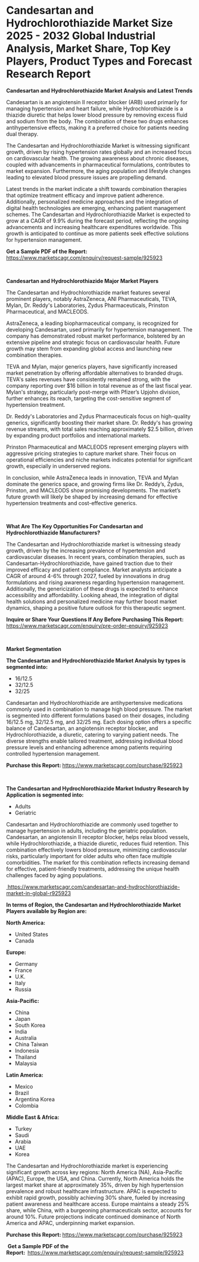 <p><h1>Candesartan and Hydrochlorothiazide Market Size 2025 - 2032 Global Industrial Analysis, Market Share, Top Key Players, Product Types and Forecast Research Report</h1></p><p><strong>Candesartan and Hydrochlorothiazide Market Analysis and Latest Trends</strong></p>
<p><p>Candesartan is an angiotensin II receptor blocker (ARB) used primarily for managing hypertension and heart failure, while Hydrochlorothiazide is a thiazide diuretic that helps lower blood pressure by removing excess fluid and sodium from the body. The combination of these two drugs enhances antihypertensive effects, making it a preferred choice for patients needing dual therapy.</p><p>The Candesartan and Hydrochlorothiazide Market is witnessing significant growth, driven by rising hypertension rates globally and an increased focus on cardiovascular health. The growing awareness about chronic diseases, coupled with advancements in pharmaceutical formulations, contributes to market expansion. Furthermore, the aging population and lifestyle changes leading to elevated blood pressure issues are propelling demand.</p><p>Latest trends in the market indicate a shift towards combination therapies that optimize treatment efficacy and improve patient adherence. Additionally, personalized medicine approaches and the integration of digital health technologies are emerging, enhancing patient management schemes. The Candesartan and Hydrochlorothiazide Market is expected to grow at a CAGR of 9.9% during the forecast period, reflecting the ongoing advancements and increasing healthcare expenditures worldwide. This growth is anticipated to continue as more patients seek effective solutions for hypertension management.</p></p>
<p><strong>Get a Sample PDF of the Report:&nbsp;</strong> <a href="https://www.marketscagr.com/enquiry/request-sample/925923?utm_campaign=2953&utm_medium=2&utm_source=Github&utm_content=ia&utm_term=19042025&utm_id=candesartan-and-hydrochlorothiazide">https://www.marketscagr.com/enquiry/request-sample/925923</a></p>
<p>&nbsp;</p>
<p><strong>Candesartan and Hydrochlorothiazide Major Market Players</strong></p>
<p><p>The Candesartan and Hydrochlorothiazide market features several prominent players, notably AstraZeneca, ANI Pharmaceuticals, TEVA, Mylan, Dr. Reddy's Laboratories, Zydus Pharmaceuticals, Prinston Pharmaceutical, and MACLEODS. </p><p>AstraZeneca, a leading biopharmaceutical company, is recognized for developing Candesartan, used primarily for hypertension management. The company has demonstrated robust market performance, bolstered by an extensive pipeline and strategic focus on cardiovascular health. Future growth may stem from expanding global access and launching new combination therapies.</p><p>TEVA and Mylan, major generics players, have significantly increased market penetration by offering affordable alternatives to branded drugs. TEVA's sales revenues have consistently remained strong, with the company reporting over $16 billion in total revenue as of the last fiscal year. Mylan's strategy, particularly post-merge with Pfizer’s Upjohn division, further enhances its reach, targeting the cost-sensitive segment of hypertension treatment.</p><p>Dr. Reddy's Laboratories and Zydus Pharmaceuticals focus on high-quality generics, significantly boosting their market share. Dr. Reddy's has growing revenue streams, with total sales reaching approximately $2.5 billion, driven by expanding product portfolios and international markets.</p><p>Prinston Pharmaceutical and MACLEODS represent emerging players with aggressive pricing strategies to capture market share. Their focus on operational efficiencies and niche markets indicates potential for significant growth, especially in underserved regions.</p><p>In conclusion, while AstraZeneca leads in innovation, TEVA and Mylan dominate the generics space, and growing firms like Dr. Reddy’s, Zydus, Prinston, and MACLEODS show promising developments. The market’s future growth will likely be shaped by increasing demand for effective hypertension treatments and cost-effective generics.</p></p>
<p>&nbsp;</p>
<p><strong>What Are The Key Opportunities For Candesartan and Hydrochlorothiazide Manufacturers?</strong></p>
<p><p>The Candesartan and Hydrochlorothiazide market is witnessing steady growth, driven by the increasing prevalence of hypertension and cardiovascular diseases. In recent years, combination therapies, such as Candesartan-Hydrochlorothiazide, have gained traction due to their improved efficacy and patient compliance. Market analysts anticipate a CAGR of around 4-6% through 2027, fueled by innovations in drug formulations and rising awareness regarding hypertension management. Additionally, the genericization of these drugs is expected to enhance accessibility and affordability. Looking ahead, the integration of digital health solutions and personalized medicine may further boost market dynamics, shaping a positive future outlook for this therapeutic segment.</p></p>
<p><strong>Inquire or Share Your Questions If Any Before Purchasing This Report:</strong> <a href="https://www.marketscagr.com/enquiry/pre-order-enquiry/925923?utm_campaign=2953&utm_medium=2&utm_source=Github&utm_content=ia&utm_term=19042025&utm_id=candesartan-and-hydrochlorothiazide">https://www.marketscagr.com/enquiry/pre-order-enquiry/925923</a></p>
<p>&nbsp;</p>
<p><strong>Market Segmentation</strong></p>
<p><strong>The Candesartan and Hydrochlorothiazide Market Analysis by types is segmented into:</strong></p>
<p><ul><li>16/12.5</li><li>32/12.5</li><li>32/25</li></ul></p>
<p><p>Candesartan and Hydrochlorothiazide are antihypertensive medications commonly used in combination to manage high blood pressure. The market is segmented into different formulations based on their dosages, including 16/12.5 mg, 32/12.5 mg, and 32/25 mg. Each dosing option offers a specific balance of Candesartan, an angiotensin receptor blocker, and Hydrochlorothiazide, a diuretic, catering to varying patient needs. The diverse strengths enable tailored treatment, addressing individual blood pressure levels and enhancing adherence among patients requiring controlled hypertension management.</p></p>
<p><strong>Purchase this Report:&nbsp;</strong><a href="https://www.marketscagr.com/purchase/925923?utm_campaign=2953&utm_medium=2&utm_source=Github&utm_content=ia&utm_term=19042025&utm_id=candesartan-and-hydrochlorothiazide">https://www.marketscagr.com/purchase/925923</a></p>
<p>&nbsp;</p>
<p><strong>The Candesartan and Hydrochlorothiazide Market Industry Research by Application is segmented into:</strong></p>
<p><ul><li>Adults</li><li>Geriatric</li></ul></p>
<p><p>Candesartan and Hydrochlorothiazide are commonly used together to manage hypertension in adults, including the geriatric population. Candesartan, an angiotensin II receptor blocker, helps relax blood vessels, while Hydrochlorothiazide, a thiazide diuretic, reduces fluid retention. This combination effectively lowers blood pressure, minimizing cardiovascular risks, particularly important for older adults who often face multiple comorbidities. The market for this combination reflects increasing demand for effective, patient-friendly treatments, addressing the unique health challenges faced by aging populations.</p></p>
<p><a href="https://www.marketscagr.com/candesartan-and-hydrochlorothiazide-market-in-global-r925923?utm_campaign=2953&utm_medium=2&utm_source=Github&utm_content=ia&utm_term=19042025&utm_id=candesartan-and-hydrochlorothiazide">&nbsp;https://www.marketscagr.com/candesartan-and-hydrochlorothiazide-market-in-global-r925923</a></p>
<p><strong>In terms of Region, the Candesartan and Hydrochlorothiazide Market Players available by Region are:</strong></p>
<p>
    <p> <strong> North America: </strong>
        <ul>
            <li>United States</li>
            <li>Canada</li>
        </ul>
        </p> 
    <p> <strong> Europe: </strong>
        <ul>
            <li>Germany</li>
            <li>France</li>
            <li>U.K.</li>
            <li>Italy</li>
            <li>Russia</li>
        </ul>
        </p> 
    <p> <strong> Asia-Pacific: </strong>
        <ul>
            <li>China</li>
            <li>Japan</li>
            <li>South Korea</li>
            <li>India</li>
            <li>Australia</li>
            <li>China Taiwan</li>
            <li>Indonesia</li>
            <li>Thailand</li>
            <li>Malaysia</li>
        </ul>
        </p> 
    <p> <strong> Latin America: </strong>
        <ul>
            <li>Mexico</li>
            <li>Brazil</li>
            <li>Argentina Korea</li>
            <li>Colombia</li>
        </ul>
        </p> 
    <p> <strong> Middle East & Africa: </strong>
        <ul>
            <li>Turkey</li>
            <li>Saudi</li>
            <li>Arabia</li>
            <li>UAE</li>
            <li>Korea</li>
        </ul>
    </p>
    </p>
<p><p>The Candesartan and Hydrochlorothiazide market is experiencing significant growth across key regions: North America (NA), Asia-Pacific (APAC), Europe, the USA, and China. Currently, North America holds the largest market share at approximately 35%, driven by high hypertension prevalence and robust healthcare infrastructure. APAC is expected to exhibit rapid growth, possibly achieving 30% share, fueled by increasing patient awareness and healthcare access. Europe maintains a steady 25% share, while China, with a burgeoning pharmaceuticals sector, accounts for around 10%. Future projections indicate continued dominance of North America and APAC, underpinning market expansion.</p></p>
<p><strong>Purchase this Report: </strong><a href="https://www.marketscagr.com/purchase/925923?utm_campaign=2953&utm_medium=2&utm_source=Github&utm_content=ia&utm_term=19042025&utm_id=candesartan-and-hydrochlorothiazide">https://www.marketscagr.com/purchase/925923</a></p>
<p>&nbsp;<strong>Get a Sample PDF of the Report:&nbsp;&nbsp;</strong><a href="https://www.marketscagr.com/enquiry/request-sample/925923?utm_campaign=2953&utm_medium=2&utm_source=Github&utm_content=ia&utm_term=19042025&utm_id=candesartan-and-hydrochlorothiazide">https://www.marketscagr.com/enquiry/request-sample/925923</a></p>
<p><strong></strong></p>
<p><p></p><p></p><p></p></p>